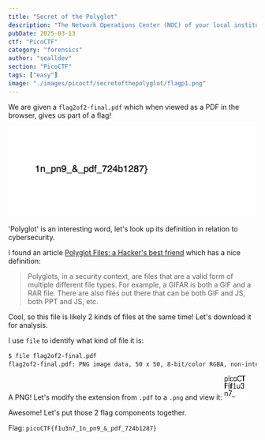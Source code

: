 ```yaml
---
title: "Secret of the Polyglot"
description: "The Network Operations Center (NOC) of your local institution picked up a suspicious file, they're getting conflicting information on what type of file it is. They've brought you in as an external expert to examine the file. Can you extract all the information from this strange file?\n\nHint: This problem can be solved by just opening the file in different ways"
pubDate: 2025-03-13
ctf: "PicoCTF"
category: "forensics"
author: "sealldev"
section: "PicoCTF"
tags: ["easy"]
image: "./images/picoctf/secretofthepolyglot/flagp1.png"
---
```


We are given a `flag2of2-final.pdf` which when viewed as a PDF in the browser, gives us part of a flag!

![flagp2.png](images/picoctf/secretofthepolyglot/flagp2.png)

'Polyglot' is an interesting word, let's look up its definition in relation to cybersecurity.

I found an article [Polyglot Files: a Hacker's best friend](https://medium.com/swlh/polyglot-files-a-hackers-best-friend-850bf812dd8a) which has a nice definition:
> Polyglots, in a security context, are files that are a valid form of multiple different file types. For example, a GIFAR is both a GIF and a RAR file. There are also files out there that can be both GIF and JS, both PPT and JS, etc.

Cool, so this file is likely 2 kinds of files at the same time! Let's download it for analysis.

I use `file` to identify what kind of file it is:
```bash
$ file flag2of2-final.pdf
flag2of2-final.pdf: PNG image data, 50 x 50, 8-bit/color RGBA, non-interlaced
```

A PNG! Let's modify the extension from `.pdf` to a `.png` and view it:
![flagp1.png](images/picoctf/secretofthepolyglot/flagp1.png)

Awesome! Let's put those 2 flag components together.

Flag: `picoCTF{f1u3n7_1n_pn9_&_pdf_724b1287}`